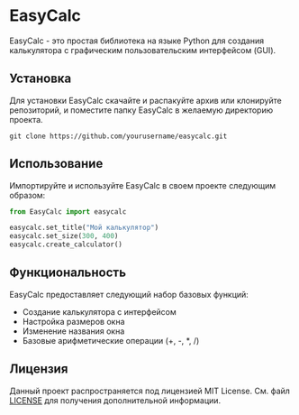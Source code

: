 # EasyCalc

EasyCalc - это простая библиотека на языке Python для создания калькулятора с графическим пользовательским интерфейсом (GUI).

## Установка

Для установки EasyCalc скачайте и распакуйте архив или клонируйте репозиторий, и поместите папку EasyCalc в желаемую директорию проекта.

```
git clone https://github.com/yourusername/easycalc.git
```

## Использование

Импортируйте и используйте EasyCalc в своем проекте следующим образом:

```python
from EasyCalc import easycalc

easycalc.set_title("Мой калькулятор")
easycalc.set_size(300, 400)
easycalc.create_calculator()
```

## Функциональность

EasyCalc предоставляет следующий набор базовых функций:

- Создание калькулятора с интерфейсом
- Настройка размеров окна
- Изменение названия окна
- Базовые арифметические операции (+, -, *, /)

## Лицензия

Данный проект распространяется под лицензией MIT License. См. файл [LICENSE](LICENSE) для получения дополнительной информации.